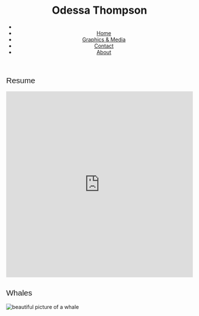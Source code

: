	
<head>
	<title> Odessa Emmanuelle Thompson </title>
	<link href="https://fonts.googleapis.com/css?family=Montserrat:200,400" rel="stylesheet">	
	<link rel="stylesheet" type="text/css" href="main.css">
<head>
	
<header>
	<h1>Odessa Thompson</h1>
	<div class="navigation">	
		<nav>
			<ul>
				<li><a href="news.asp"></a></li>
				<li id="plswork"><a href="https://odessathompson.github.io/odessa/"> Home </a></li>
  				<li id="plswork"><a href="https://odessathompson.github.io/odessa_graphics-and-media/">Graphics & Media</a></li>
  				<li id="plswork"><a href="contact.asp">Contact</a></li>
  				<li id="plswork"><a href="about.asp">About</a></li>
			</ul>
		</nav>
	</div>

</header>
<body>
<div class="text.main">
	<h2 style="font-family: 'Montserrat', sans-serif; font-weight: 200;">Resume</h2>
	<iframe src="https://docs.google.com/document/d/1TzAaMBRqJgXjeM7PX0FmfZh1uKlzwnDknbMPrYt4--A/edit?usp=sharing" style="width:100%; height:500px; margin: auto;" frameborder="0"></iframe>
	<h2 style="font-family: 'Montserrat', sans-serif; font-weight: 200;">Whales</h2>
	<img src="http://www.slate.com/content/dam/slate/articles/video/video/2016/11/whales_swimming_off_new_york_city_tracked_by_scientists_video/whalehellothere.jpg.CROP.promo-xlarge2.jpg" alt="beautiful picture of a whale">

</div>
</body>



